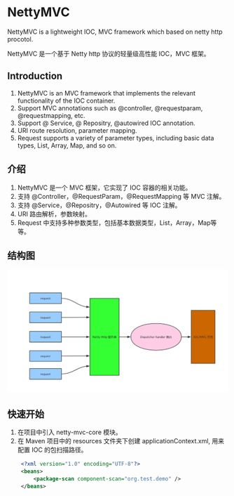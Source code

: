 # NettyMVC

NettyMVC is a lightweight IOC, MVC framework which based on netty http procotol.

NettyMVC 是一个基于 Netty http 协议的轻量级高性能 IOC，MVC 框架。


## Introduction
1. NettyMVC is an MVC framework that implements the relevant functionality of the IOC container.
2. Support MVC annotations such as @controller, @requestparam, @requestmapping, etc.
3. Support @ Service, @ Repositry, @autowired IOC annotation.
4. URI route resolution, parameter mapping.
5. Request supports a variety of parameter types, including basic data types, List, Array, Map, and so on.

## 介绍
1. NettyMVC 是一个 MVC 框架，它实现了 IOC 容器的相关功能。
2. 支持 @Controller，@RequestParam，@RequestMapping 等 MVC 注解。
3. 支持 @Service，@Repositry，@Autowired 等 IOC 注解。
4. URI 路由解析，参数映射。
5. Request 中支持多种参数类型，包括基本数据类型，List，Array，Map等等。

## 结构图
![avatar](https://github.com/PaulWang92115/NettyMVC/blob/master/nettymvc.png)

## 快速开始
1. 在项目中引入 netty-mvc-core 模块。
2. 在 Maven 项目中的 resources 文件夹下创建 applicationContext.xml, 用来配置 IOC 的包扫描路径。
   ```xml
    <?xml version="1.0" encoding="UTF-8"?>
    <beans>
        <package-scan component-scan="org.test.demo" />
    </beans>
   ```
